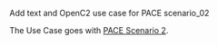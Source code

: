 Add text and OpenC2 use case for PACE scenario_02

The Use Case goes with
[PACE Scenario 2](../../By_Example/Scenario_02.md).

